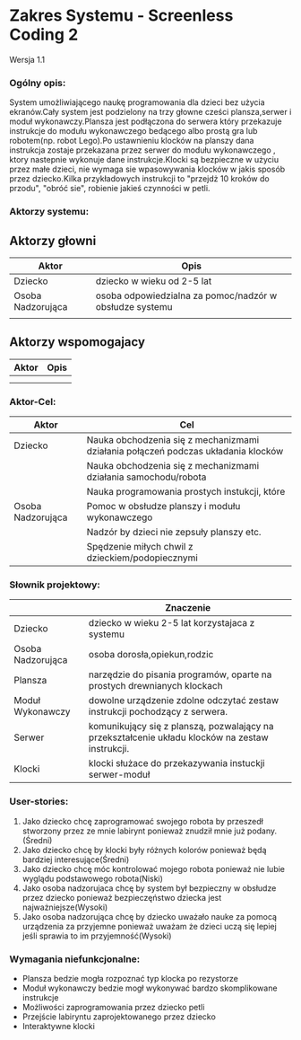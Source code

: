 # Zakres Systemu - Screenless Coding 2

Wersja 1.1

### Ogólny opis:
System umożliwiającego naukę programowania dla dzieci bez użycia ekranów.Cały system jest podzielony na trzy głowne cześci plansza,serwer i moduł wykonawczy.Plansza jest podłączona do serwera który przekazuje  instrukcje do modułu wykonawczego bedącego albo prostą gra lub robotem(np. robot Lego).Po ustawnieniu klocków na planszy dana instrukcja zostaje przekazana przez serwer do modułu wykonawczego , ktory nastepnie wykonuje dane instrukcje.Klocki są bezpieczne w użyciu przez małe dzieci, nie wymaga sie wpasowywania klocków  w jakis sposób przez dziecko.Kilka przykładowych instrukcji to "przejdż 10 kroków do przodu", "obróć sie", robienie jakieś czynności w petli.

### Aktorzy systemu:
## Aktorzy głowni
| Aktor             | Opis |
|-------------------|------|
| Dziecko           | dziecko w wieku od 2-5 lat  |
| Osoba Nadzorująca | osoba odpowiedzialna za pomoc/nadzór w obsłudze systemu     |
|                   |                                                             |

## Aktorzy wspomogajacy
| Aktor             | Opis |
|-------------------|------|
|                   |      |
|                   |      |     
 
### Aktor-Cel:
| Aktor             | Cel |
|-------------------|-----|
| Dziecko           | Nauka obchodzenia się z mechanizmami działania połączeń podczas układania klocków |
|                   | Nauka obchodzenia się z mechanizmami działania samochodu/robota                   |
|                   | Nauka programowania prostych instukcji, które                                                 |
| Osoba Nadzorująca | Pomoc w obsłudze planszy i modułu wykonawczego    |
|                   | Nadzór by dzieci nie zepsuły planszy etc.         |
|                   | Spędzenie miłych chwil z dzieckiem/podopiecznymi  |


### Słownik projektowy:
|                   | Znaczenie |
|-------------------|-----------|
| Dziecko           |  dziecko w wieku 2-5 lat korzystajaca z systemu         |
| Osoba Nadzorująca |  osoba dorosła,opiekun,rodzic        |
| Plansza           |  narzędzie do pisania programów, oparte na prostych drewnianych klockach        |
| Moduł Wykonawczy  |  dowolne urządzenie zdolne odczytać zestaw instrukcji pochodzący z serwera.         |
| Serwer            |  komunikujący się z planszą, pozwalający na przekształcenie układu klocków na zestaw instrukcji.       |
| Klocki            |  klocki służace do przekazywania instuckji serwer-moduł          | 

### User-stories:
1. Jako dziecko chcę zaprogramować swojego robota by przeszedł stworzony przez ze mnie labirynt ponieważ znudził mnie już podany.(Średni)
2. Jako dziecko chcę by klocki były różnych kolorów ponieważ będą bardziej interesujące(Średni)
3. Jako dziecko chcę móc kontrolować mojego robota ponieważ nie lubie wyglądu podstawowego robota(Niski)
4. Jako osoba nadzorujaca chcę by system był bezpieczny w obsłudze przez dziecko ponieważ bezpieczęństwo dziecka jest najważniejsze(Wysoki)
5. Jako osoba nadzorująca chcę by dziecko uważało nauke za pomocą urządzenia za przyjemne ponieważ uważam że dzieci uczą się
lepiej jeśli sprawia to im przyjemność(Wysoki)

### Wymagania niefunkcjonalne:

* Plansza bedzie mogła rozpoznać typ klocka po rezystorze 
* Moduł wykonawczy bedzie mogł wykonywać bardzo skomplikowane instrukcje
* Możliwości zaprogramowania przez dziecko petli
* Przejście labiryntu zaprojektowanego przez dziecko
* Interaktywne klocki
